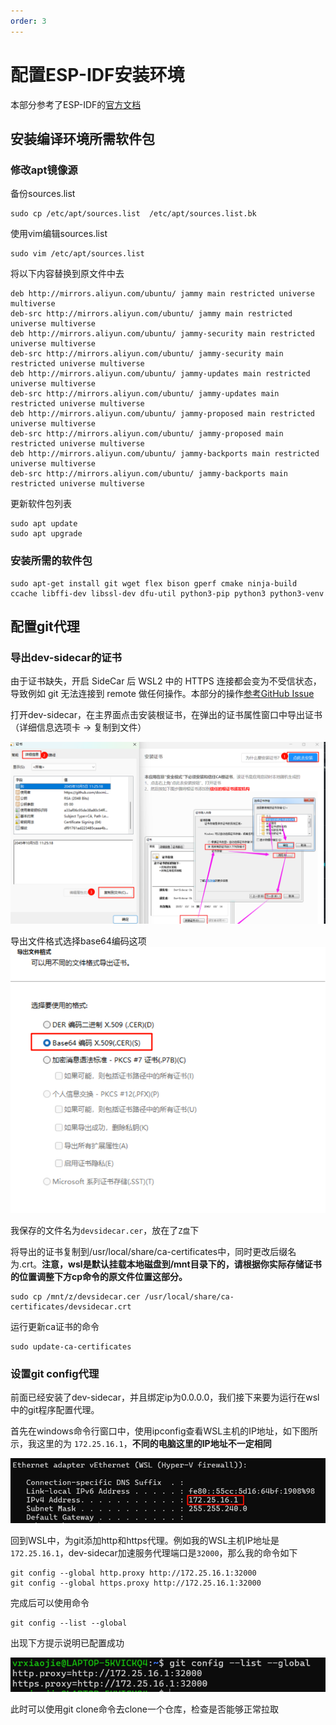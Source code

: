 ```yaml
---
order: 3
---
```


# 配置ESP-IDF安装环境
本部分参考了ESP-IDF的[官方文档](https://docs.espressif.com/projects/vscode-esp-idf-extension/zh_CN/latest/additionalfeatures/wsl.html)

## 安装编译环境所需软件包
### 修改apt镜像源
备份sources.list
```shell
sudo cp /etc/apt/sources.list  /etc/apt/sources.list.bk
```

使用vim编辑sources.list
```shell
sudo vim /etc/apt/sources.list
```

将以下内容替换到原文件中去
```text
deb http://mirrors.aliyun.com/ubuntu/ jammy main restricted universe multiverse
deb-src http://mirrors.aliyun.com/ubuntu/ jammy main restricted universe multiverse
deb http://mirrors.aliyun.com/ubuntu/ jammy-security main restricted universe multiverse
deb-src http://mirrors.aliyun.com/ubuntu/ jammy-security main restricted universe multiverse
deb http://mirrors.aliyun.com/ubuntu/ jammy-updates main restricted universe multiverse
deb-src http://mirrors.aliyun.com/ubuntu/ jammy-updates main restricted universe multiverse
deb http://mirrors.aliyun.com/ubuntu/ jammy-proposed main restricted universe multiverse
deb-src http://mirrors.aliyun.com/ubuntu/ jammy-proposed main restricted universe multiverse
deb http://mirrors.aliyun.com/ubuntu/ jammy-backports main restricted universe multiverse
deb-src http://mirrors.aliyun.com/ubuntu/ jammy-backports main restricted universe multiverse
```

更新软件包列表
```shell
sudo apt update
sudo apt upgrade
```

### 安装所需的软件包
```shell
sudo apt-get install git wget flex bison gperf cmake ninja-build ccache libffi-dev libssl-dev dfu-util python3-pip python3 python3-venv
```

## 配置git代理
### 导出dev-sidecar的证书
由于证书缺失，开启 SideCar 后 WSL2 中的 HTTPS 连接都会变为不受信状态，导致例如 git 无法连接到 remote 做任何操作。本部分的操作[参考GitHub Issue](https://github.com/docmirror/dev-sidecar/issues/73)

打开dev-sidecar，在主界面点击安装根证书，在弹出的证书属性窗口中导出证书（详细信息选项卡 -> 复制到文件）

![alt text](images/image-8.png)

导出文件格式选择base64编码这项
![alt text](images/image-9.png)

我保存的文件名为`devsidecar.cer`，放在了`Z盘`下

将导出的证书复制到/usr/local/share/ca-certificates中，同时更改后缀名为.crt。**注意，wsl是默认挂载本地磁盘到/mnt目录下的，请根据你实际存储证书的位置调整下方cp命令的原文件位置这部分。**
```shell
sudo cp /mnt/z/devsidecar.cer /usr/local/share/ca-certificates/devsidecar.crt
```

运行更新ca证书的命令
```shell
sudo update-ca-certificates
```

### 设置git config代理
前面已经安装了dev-sidecar，并且绑定ip为0.0.0.0，我们接下来要为运行在wsl中的git程序配置代理。

首先在windows命令行窗口中，使用ipconfig查看WSL主机的IP地址，如下图所示，我这里的为 `172.25.16.1`，**不同的电脑这里的IP地址不一定相同**

![alt text](images/image-6.png)

回到WSL中，为git添加http和https代理。例如我的WSL主机IP地址是 `172.25.16.1`，dev-sidecar加速服务代理端口是`32000`，那么我的命令如下
```shell
git config --global http.proxy http://172.25.16.1:32000
git config --global https.proxy http://172.25.16.1:32000
```

完成后可以使用命令
```shell
git config --list --global
```
出现下方提示说明已配置成功

![alt text](images/image-7.png)

此时可以使用git clone命令去clone一个仓库，检查是否能够正常拉取